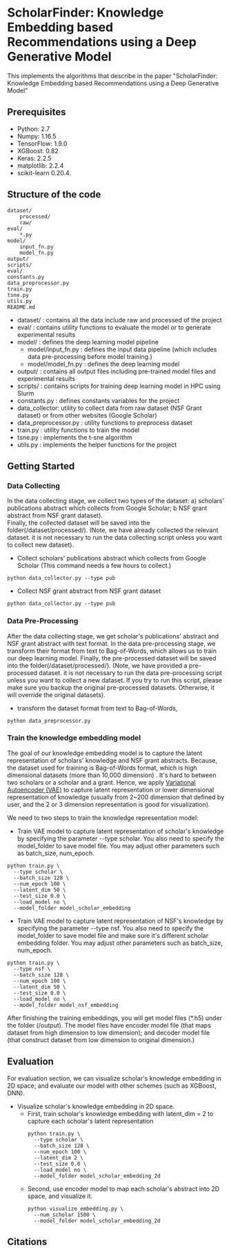# ScholarFinder: Knowledge Embedding based Recommendations using a Deep Generative Model
This implements the algorithms that describe in the paper "ScholarFinder: Knowledge Embedding based Recommendations using a Deep Generative Model"

## Prerequisites
- Python: 2.7
- Numpy: 1.16.5
- TensorFlow: 1.9.0
- XGBoost: 0.82
- Keras: 2.2.5
- matplotlib: 2.2.4
- scikit-learn 0.20.4.

## Structure of the code
```
dataset/
    processed/
    raw/
eval/
    *.py
model/
    input_fn.py
    model_fn.py
output/
scripts/
eval/
constants.py
data_preprocessor.py
train.py
tsne.py
utils.py
README.md
```
- dataset/ : contains all the data include raw and processed of the project
- eval/ : contains utility functions to evaluate the model or to generate experimental results
- model/ : defines the deep learning model pipeline 
    - model/input_fn.py : defines the input data pipeline (which includes data pre-processing before model training.)
    - model/model_fn.py : defines the deep learning model
- output/ : contains all output files including pre-trained model files and experimental results
- scripts/ : contains scripts for training deep learning model in HPC using Slurm
- constants.py : defines constants variables for the project
- data_collector: utility to collect data from raw dataset (NSF Grant dataset) or from other websites (Google Scholar)
- data_preprocessor.py : utility functions to preprocess dataset
- train.py : utility functions to train the model
- tsne.py : implements the t-sne algorithm
- utils.py : implements the helper functions for the project

## Getting Started
### Data Collecting
In the data collecting stage, we collect two types of the dataset: a) scholars' publications abstract which collects from Google Scholar; b NSF grant abstract from NSF grant dataset).  
Finally, the collected dataset will be saved into the folder(/dataset/processed/). (Note, we have already collected the relevant dataset. it is not necessary to run the data collecting script unless you want to collect new dataset). 
- Collect scholars' publications abstract which collects from Google Scholar (This command needs a few hours to collect.)
```
python data_collector.py --type pub
```
- Collect NSF grant abstract from NSF grant dataset
```
python data_collector.py --type pub
```

### Data Pre-Processing
After the data collecting stage, we get scholar's publications' abstract and NSF grant abstract with text format. In the data pre-processing stage, we transform their format from text to Bag-of-Words,
which allows us to train our deep learning model. Finally, the pre-processed dataset will be saved into the folder(/dataset/processed/). 
(Note, we have provided a pre-processed dataset. it is not necessary to run the data pre-processing script unless you want to collect a new dataset. 
If you try to run this script, please make sure you backup the original pre-processed datasets. Otherwise, it will override the original datasets). 

- transform the dataset format from text to Bag-of-Words,
```
python data_preprocessor.py
```

### Train the knowledge embedding model
The goal of our knowledge embedding model is to capture the latent representation of scholars' knowledge and NSF grant abstracts. Because, the dataset used for training is Bag-of-Words format, 
which is high dimensional datasets (more than 10,000 dimension) . It's hard to between two scholars or a scholar and a grant. Hence, we apply [Variational Autoencoder (VAE)](https://arxiv.org/abs/1312.6114) to capture latent
representation or lower dimensional representation of knowledge (usually from 2~200 dimension that defined by user, and the 2 or 3 dimension representation is good for visualization). 

We need to two steps to train the knowledge representation model: 
- Train VAE model to capture latent representation of scholar's knowledge by specifying the parameter --type scholar. You also need
 to specify the model_folder to save model file. You may adjust other parameters such as batch_size, num_epoch.
```
python train.py \
  --type scholar \
  --batch_size 128 \
  --num_epoch 100 \
  --latent_dim 50 \
  --test_size 0.0 \
  --load_model no \
  --model_folder model_scholar_embedding
```
- Train VAE model to capture latent representation of NSF's knowledge by specifying the parameter --type nsf. You also need
 to specify the model_folder to save model file and make sure it's different scholar embedding folder. 
 You may adjust other parameters such as batch_size, num_epoch.
```
python train.py \
  --type nsf \
  --batch_size 128 \
  --num_epoch 100 \
  --latent_dim 50 \
  --test_size 0.0 \
  --load_model no \
  --model_folder model_nsf_embedding
```
After finishing the training embeddings, you will get model files (*.h5) under the folder (/output). The model files have
encoder model file (that maps dataset from high dimension to low dimension); and decoder model file (that construct dataset
from low dimension to original dimension.)

## Evaluation
For evaluation section, we can visualize scholar's knowledge embedding in 2D space; and evaluate our model with other schemes (such as XGBoost, DNN). 

- Visualize scholar's knowledge embedding in 2D space. 
    - First, train scholar's knowledge embedding with latent_dim = 2 to capture each scholar's latent representation
        ```
        python train.py \
          --type scholar \
          --batch_size 128 \
          --num_epoch 100 \
          --latent_dim 2 \
          --test_size 0.0 \
          --load_model no \
          --model_folder model_scholar_embedding_2d
        ```
    - Second, use encoder model to map each scholar's abstract into 2D space, and visualize it.
        ```
        python visualize_embedding.py \
          --num_scholar 1500 \
          --model_folder model_scholar_embedding_2d
        ```
## Citations